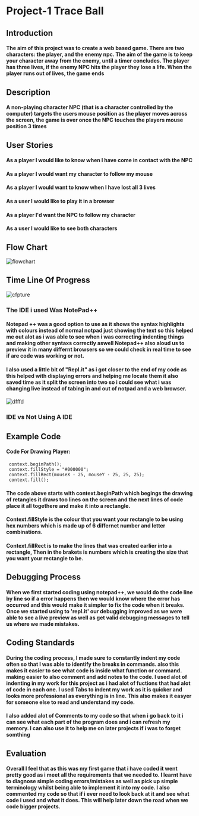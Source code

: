 # Project-1 Trace Ball

## Introduction
#### The aim of this project was to create a web based game. There are two characters: the player, and the enemy npc. The aim of the game is to keep your character away from the enemy, until a timer concludes. The player has three lives, if the enemy NPC hits the player they lose a life. When the player runs out of lives, the game ends

## Description
#### A non-playing character NPC (that is a character controlled by the computer) targets the users mouse position as the player moves across the screen, the game is over once the NPC touches the players mouse position 3 times

## User Stories
#### As a player I would like to know when I have come in contact with the NPC 
#### As a player I would want my character to follow my mouse 
#### As a player I would want to know when I have lost all 3 lives 
#### As a user I would like to play it in a browser 
#### As a player I'd want the NPC to follow my character 
#### As a user I would like to see both characters 


## Flow Chart
![flowchart](https://user-images.githubusercontent.com/31927415/33268043-9047a1a6-d373-11e7-9032-3bedf0c82ee0.JPG)


## Time Line Of Progress
![cfpture](https://user-images.githubusercontent.com/31927415/33266395-5fdb6db4-d36d-11e7-8043-b6b6ff564e4a.JPG)


### The IDE i used Was NotePad++

#### Notepad ++ was a good option to use as it shows the syntax highlights with colours instead of normal notpad just showing the text so this helped me out alot as i was able to see when i was correcting indenting things and making other syntaxs correctly aswell Notepad++ also aloud us to preview it in many differnt browsers so we could check in real time to see if are code was working or not.

#### I also used a little bit of "Repl.it" as i got closer to the end of my code as this helped with displaying errors and helping me locate them it also saved time as it split the screen into two so i could see what i was changing live instead of tabing in and out of notpad and a web browser. 
![dfffd](https://user-images.githubusercontent.com/31927415/33600567-8984a5f6-d9a1-11e7-9058-aedb64b3f74f.JPG)


### IDE vs Not Using A IDE

## Example Code

#### Code For Drawing Player:
     context.beginPath();
     context.fillStyle = "#000000";
     context.fillRect(mouseX - 25, mouseY - 25, 25, 25); 
     context.fill();
        
#### The code above starts with context.beginPath which begings the drawing of retangles it draws too lines on the screen and the next lines of code place it all togethere and make it into a rectangle.

#### Context.fillStyle is the colour that you want your rectangle to be using hex numbers which is made up of 6 differnet number and letter combinations.

#### Context.fillRect is to make the lines that was created earlier into a rectangle, Then in the brakets is numbers which is creating the size that you want your rectangle to be.

## Debugging Process
#### When we first started coding using notepad++, we would do the code line by line so if a error happens then we would know where the error has occurred and this would make it simpler to fix the code when it breaks. Once we started using to 'repl.it' our debugging improved as we were able to see a live preview as well as get valid debugging messages to tell us where we made mistakes.

## Coding Standards
#### During the coding process, I made sure to constantly indent my code often so that I was able to identify the breaks in commands. also this makes it easier to see what code is inside what function or command. making easier to also comment and add notes to the code. I used alot of indenting in my work for this project as i had alot of fuctions that had alot of code in each one. I used Tabs to indent my work as it is quicker and looks more professional as everything is in line. This also makes it easyer for someone else to read and understand my code. 
#### I also added alot of Comments to my code so that when i go back to it i can see what each part of the program does and i can refresh my memory. I can also use it to help me on later projects if i was to forget somthing 

## Evaluation
#### Overall I feel that as this was my first game that i have coded it went pretty good as i meet all the requirements that we needed to. I learnt have to diagnose simple coding errors/mistakes as well as pick up simple terminology whilst being able to implement it into my code. I also commented my code so that if i ever need to look back at it and see what code i used and what it does. This will help later down the road when we code bigger projects.
